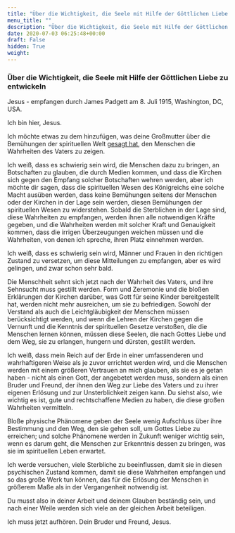```yaml
---
title: "Über die Wichtigkeit, die Seele mit Hilfe der Göttlichen Liebe zu entwickeln"
menu_title: ""
description: "Über die Wichtigkeit, die Seele mit Hilfe der Göttlichen Liebe zu entwickeln"
date: 2020-07-03 06:25:48+00:00
draft: False
hidden: True
weight:
---
```

### Über die Wichtigkeit, die Seele mit Hilfe der Göttlichen Liebe zu entwickeln

Jesus - empfangen durch James Padgett am 8. Juli 1915, Washington, DC, USA.

Ich bin hier, Jesus.

Ich möchte etwas zu dem hinzufügen, was deine Großmutter über die Bemühungen der spirituellen Welt [gesagt hat](/padgett-botschaften/padgett-botschaften-in-reihenfolge-des-datums/padgett-botschaften-1915-januar-august/ann-rollins-erfahrung-in-der-zweiten-sphaere-des-goettlichen-himmels-jep-ann-rollins-8-juli-1915/), den Menschen die Wahrheiten des Vaters zu zeigen.

Ich weiß, dass es schwierig sein wird, die Menschen dazu zu bringen, an Botschaften zu glauben, die durch Medien kommen, und dass die Kirchen sich gegen den Empfang solcher Botschaften wehren werden, aber ich möchte dir sagen, dass die spirituellen Wesen des Königreichs eine solche Macht ausüben werden, dass keine Bemühungen seitens der Menschen oder der Kirchen in der Lage sein werden, diesen Bemühungen der spirituellen Wesen zu widerstehen. Sobald die Sterblichen in der Lage sind, diese Wahrheiten zu empfangen, werden ihnen alle notwendigen Kräfte gegeben, und die Wahrheiten werden mit solcher Kraft und Genauigkeit kommen, dass die irrigen Überzeugungen weichen müssen und die Wahrheiten, von denen ich spreche, ihren Platz einnehmen werden.

Ich weiß, dass es schwierig sein wird, Männer und Frauen in den richtigen Zustand zu versetzen, um diese Mitteilungen zu empfangen, aber es wird gelingen, und zwar schon sehr bald.

Die Menschheit sehnt sich jetzt nach der Wahrheit des Vaters, und ihre Sehnsucht muss gestillt werden. Form und Zeremonie und die bloßen Erklärungen der Kirchen darüber, was Gott für seine Kinder bereitgestellt hat, werden nicht mehr ausreichen, um sie zu befriedigen. Sowohl der Verstand als auch die Leichtgläubigkeit der Menschen müssen berücksichtigt werden, und wenn die Lehren der Kirchen gegen die Vernunft und die Kenntnis der spirituellen Gesetze verstoßen, die die Menschen lernen können, müssen diese Seelen, die nach Gottes Liebe und dem Weg, sie zu erlangen, hungern und dürsten, gestillt werden.

Ich weiß, dass mein Reich auf der Erde in einer umfassenderen und wahrhaftigeren Weise als je zuvor errichtet werden wird, und die Menschen werden mit einem größeren Vertrauen an mich glauben, als sie es je getan haben - nicht als einen Gott, der angebetet werden muss, sondern als einen Bruder und Freund, der ihnen den Weg zur Liebe des Vaters und zu ihrer eigenen Erlösung und zur Unsterblichkeit zeigen kann. Du siehst also, wie wichtig es ist, gute und rechtschaffene Medien zu haben, die diese großen Wahrheiten vermitteln.

Bloße physische Phänomene geben der Seele wenig Aufschluss über ihre Bestimmung und den Weg, den sie gehen soll, um Gottes Liebe zu erreichen; und solche Phänomene werden in Zukunft weniger wichtig sein, wenn es darum geht, die Menschen zur Erkenntnis dessen zu bringen, was sie im spirituellen Leben erwartet.

Ich werde versuchen, viele Sterbliche zu beeinflussen, damit sie in diesen psychischen Zustand kommen, damit sie diese Wahrheiten empfangen und so das große Werk tun können, das für die Erlösung der Menschen in größerem Maße als in der Vergangenheit notwendig ist.

Du musst also in deiner Arbeit und deinem Glauben beständig sein, und nach einer Weile werden sich viele an der gleichen Arbeit beteiligen.

Ich muss jetzt aufhören. Dein Bruder und Freund, Jesus.

